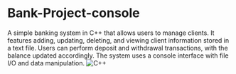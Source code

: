 # Bank-Project-console
A simple banking system in C++ that allows users to manage clients. It features adding, updating, deleting, and viewing client information stored in a text file. Users can perform deposit and withdrawal transactions, with the balance updated accordingly. The system uses a console interface with file I/O and data manipulation.
![C++](https://img.shields.io/badge/Language-C%2B%2B-blue)
